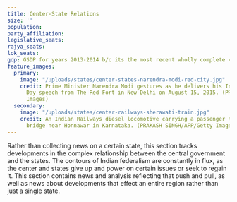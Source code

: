 ```yaml
---
title: Center-State Relations
size: ''
population: 
party_affiliation: 
legislative_seats: 
rajya_seats: 
lok_seats: 
gdp: GSDP for years 2013-2014 b/c its the most recent wholly complete version
feature_images:
  primary:
    image: "/uploads/states/center-states-narendra-modi-red-city.jpg"
    credit: Prime Minister Narendra Modi gestures as he delivers his Independence
      Day speech from The Red Fort in New Delhi on August 15, 2015. (PRAKASH SINGH/AFP/Getty
      Images)
  secondary:
    image: "/uploads/states/center-railways-sherawati-train.jpg"
    credit: An Indian Railways diesel locomotive carrying a passenger train on Sherawati
      bridge near Honnawar in Karnataka. (PRAKASH SINGH/AFP/Getty Images)
---
```


Rather than collecting news on a certain state, this section tracks developments in the complex relationship between the central government and the states. The contours of Indian federalism are constantly in flux, as the center and states give up and power on certain issues or seek to regain it. This section contains news and analysis reflecting that push and pull, as well as news about developments that effect an entire region rather than just a single state. 
